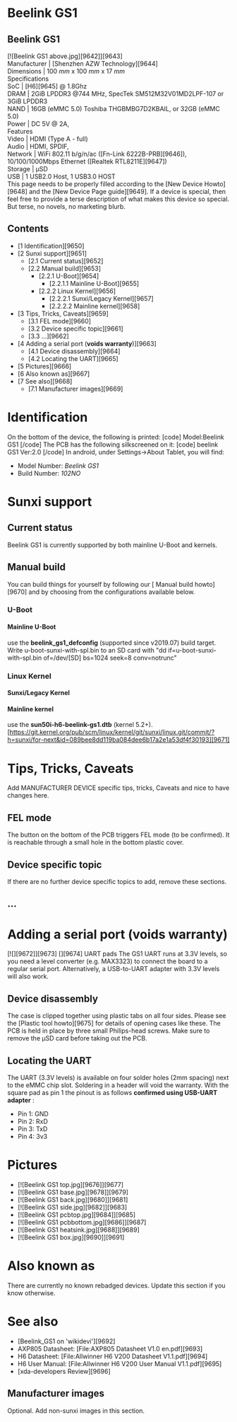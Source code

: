 # Beelink GS1
Beelink GS1  
---  
[![Beelink GS1 above.jpg][9642]][9643]  
Manufacturer |  [Shenzhen AZW Technology][9644]  
Dimensions |  100 _mm_ x 100 _mm_ x 17 _mm_  
Specifications   
SoC |  [H6][9645] @ 1.8Ghz   
DRAM |  2GiB LPDDR3 @744 MHz, SpecTek SM512M32V01MD2LPF-107 or 3GiB LPDDR3   
NAND |  16GB (eMMC 5.0) Toshiba THGBMBG7D2KBAIL, or 32GB (eMMC 5.0)   
Power |  DC 5V @ 2A,   
Features   
Video |  HDMI (Type A - full)   
Audio |  HDMI, SPDIF,   
Network |  WiFi 802.11 b/g/n/ac ([Fn-Link 6222B-PRB][9646]), 10/100/1000Mbps Ethernet ([Realtek RTL8211E][9647])   
Storage |  µSD   
USB |  1 USB2.0 Host, 1 USB3.0 HOST   
This page needs to be properly filled according to the [New Device Howto][9648] and the [New Device Page guide][9649].
If a device is special, then feel free to provide a terse description of what makes this device so special. But terse, no novels, no marketing blurb.
## Contents
  * [1 Identification][9650]
  * [2 Sunxi support][9651]
    * [2.1 Current status][9652]
    * [2.2 Manual build][9653]
      * [2.2.1 U-Boot][9654]
        * [2.2.1.1 Mainline U-Boot][9655]
      * [2.2.2 Linux Kernel][9656]
        * [2.2.2.1 Sunxi/Legacy Kernel][9657]
        * [2.2.2.2 Mainline kernel][9658]
  * [3 Tips, Tricks, Caveats][9659]
    * [3.1 FEL mode][9660]
    * [3.2 Device specific topic][9661]
    * [3.3 ...][9662]
  * [4 Adding a serial port (**voids warranty**)][9663]
    * [4.1 Device disassembly][9664]
    * [4.2 Locating the UART][9665]
  * [5 Pictures][9666]
  * [6 Also known as][9667]
  * [7 See also][9668]
    * [7.1 Manufacturer images][9669]

# Identification
On the bottom of the device, the following is printed: 
[code] 
    Model:Beelink GS1
[/code]
The PCB has the following silkscreened on it: 
[code] 
    beelink
    GS1
    Ver:2.0
[/code]
In android, under Settings->About Tablet, you will find: 
  * Model Number: _Beelink GS1_
  * Build Number: _102NO_

# Sunxi support
## Current status
Beelink GS1 is currently supported by both mainline U-Boot and kernels. 
## Manual build
You can build things for yourself by following our [ Manual build howto][9670] and by choosing from the configurations available below. 
### U-Boot
#### Mainline U-Boot
use the **beelink_gs1_defconfig** (supported since v2019.07) build target. 
Write u-boot-sunxi-with-spl.bin to an SD card with "dd if=u-boot-sunxi-with-spl.bin of=/dev/[SD] bs=1024 seek=8 conv=notrunc" 
### Linux Kernel
#### Sunxi/Legacy Kernel
#### Mainline kernel
use the **sun50i-h6-beelink-gs1.dtb** (kernel 5.2+). [https://git.kernel.org/pub/scm/linux/kernel/git/sunxi/linux.git/commit/?h=sunxi/for-next&id=089bee8dd119ba084dee6b17a2e1a53df4f30193][9671]
# Tips, Tricks, Caveats
Add MANUFACTURER DEVICE specific tips, tricks, Caveats and nice to have changes here.
## FEL mode
The button on the bottom of the PCB triggers FEL mode (to be confirmed). It is reachable through a small hole in the bottom plastic cover. 
## Device specific topic
If there are no further device specific topics to add, remove these sections.
## ...
# Adding a serial port (**voids warranty**)
[![][9672]][9673]
[][9674]
UART pads
The GS1 UART runs at 3.3V levels, so you need a level converter (e.g. MAX3323) to connect the board to a regular serial port. Alternatively, a USB-to-UART adapter with 3.3V levels will also work. 
## Device disassembly
The case is clipped together using plastic tabs on all four sides. Please see the [Plastic tool howto][9675] for details of opening cases like these. The PCB is held in place by three small Philips-head screws. Make sure to remove the µSD card before taking out the PCB. 
## Locating the UART
The UART (3.3V levels) is available on four solder holes (2mm spacing) next to the eMMC chip slot. Soldering in a header will void the warranty. 
With the square pad as pin 1 the pinout is as follows **confirmed using USB-UART adapter** : 
  * Pin 1: GND
  * Pin 2: RxD
  * Pin 3: TxD
  * Pin 4: 3v3

# Pictures
  * [![Beelink GS1 top.jpg][9676]][9677]
  * [![Beelink GS1 base.jpg][9678]][9679]
  * [![Beelink GS1 back.jpg][9680]][9681]
  * [![Beelink GS1 side.jpg][9682]][9683]
  * [![Beelink GS1 pcbtop.jpg][9684]][9685]
  * [![Beelink GS1 pcbbottom.jpg][9686]][9687]
  * [![Beelink GS1 heatsink.jpg][9688]][9689]
  * [![Beelink GS1 box.jpg][9690]][9691]

# Also known as
There are currently no known rebadged devices. Update this section if you know otherwise. 
# See also
  * [Beelink_GS1 on 'wikidevi'][9692]
  * AXP805 Datasheet: [File:AXP805 Datasheet V1.0 en.pdf][9693]
  * H6 Datasheet: [File:Allwinner H6 V200 Datasheet V1.1.pdf][9694]
  * H6 User Manual: [File:Allwinner H6 V200 User Manual V1.1.pdf][9695]
  * [xda-developers Review][9696]

## Manufacturer images
Optional. Add non-sunxi images in this section.
